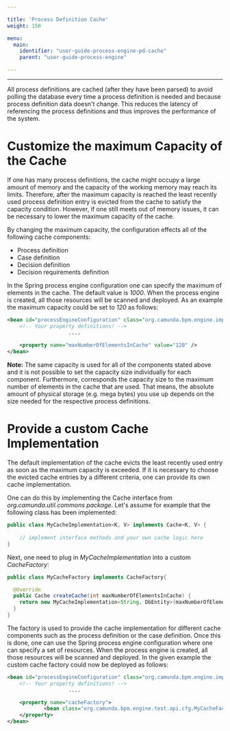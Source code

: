 ```yaml
---

title: 'Process Definition Cache'
weight: 150

menu:
  main:
    identifier: "user-guide-process-engine-pd-cache"
    parent: "user-guide-process-engine"

---
```

---

All process definitions are cached (after they have been parsed) to avoid polling the database every time a process definition is needed and because process definition data doesn't change. This reduces the latency of referencing the process definitions and thus improves the performance of the system.

# Customize the maximum Capacity of the Cache

If one has many process definitions, the cache might occupy a large amount of memory and the capacity of the working memory may reach its limits. Therefore, after the maximum capacity is reached the least recently used process definition entry is evicted from the cache to satisfy the capacity condition. However, if one still meets out of memory issues, it can be necessary to lower the maximum capacity of the cache. 

By changing the maximum capacity, the configuration effects all of the following cache components:

 * Process definition
 * Case definition
 * Decision definition
 * Decision requirements definition
   
In the Spring process engine configuration one can specify the maximum of elements in the cache. The default value is *1000*. When the process engine is created, all those resources will be scanned and deployed. As an example the maximum capacity could be set to *120* as follows:

```xml
<bean id="processEngineConfiguration" class="org.camunda.bpm.engine.impl.cfg.StandaloneInMemProcessEngineConfiguration">
	<!-- Your property definitions! -->
					....
					
	<property name="maxNumberOfElementsInCache" value="120" />  
</bean>
```

__Note:__ The same capacity is used for all of the components stated above and it is not possible to set the capacity size individually for each component. Furthermore, corresponds the capacity size to the maximum number of elements in the cache that are used. That means, the absolute amount of physical storage (e.g. mega bytes) you use up depends on the size needed for the respective process definitions.


# Provide a custom Cache Implementation

The default implementation of the cache evicts the least recently used entry as soon as the maximum capacity is exceeded. If it is necessary to choose the evicted cache entries by a different criteria, one can provide its own cache implementation.

One can do this by implementing the Cache interface from *org.camunda.util.commons package*. Let's assume for example that the following class has been implemented:

```java
public class MyCacheImplementation<K, V> implements Cache<K, V> {
	
	// implement interface methods and your own cache logic here
}
```

Next, one need to plug in *MyCacheImplementation* into a custom *CacheFactory*:

```java
public class MyCacheFactory implements CacheFactory{

  @Override
  public Cache createCache(int maxNumberOfElementsInCache) {
    return new MyCacheImplementation<String, DbEntity>(maxNumberOfElementsInCache);
  }
}
```
    
The factory is used to provide the cache implementation for different cache components such as the process definition or the case definition. Once this is done, one can use the Spring process engine configuration where one can specify a set of resources. When the process engine is created, all those resources will be scanned and deployed. In the given example the custom cache factory could now be deployed as follows:

```xml
<bean id="processEngineConfiguration" class="org.camunda.bpm.engine.impl.cfg.StandaloneInMemProcessEngineConfiguration">
	<!-- Your property definitions! -->
					....

	<property name="cacheFactory">
			<bean class="org.camunda.bpm.engine.test.api.cfg.MyCacheFactory" />
	</property>
</bean>
```




